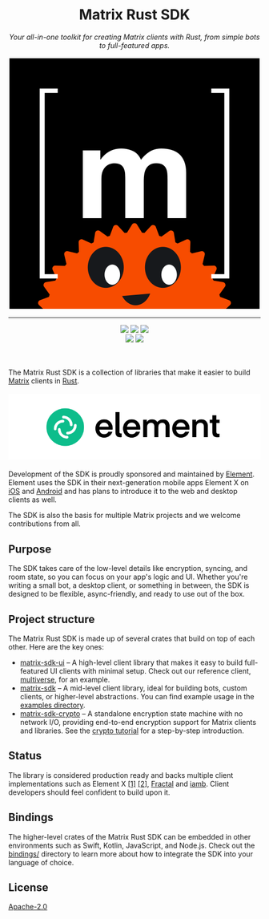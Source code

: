 <h1 align="center">Matrix Rust SDK</h1>
<div align="center">
    <i>Your all-in-one toolkit for creating Matrix clients with Rust, from simple bots to full-featured apps.</i>
    <br/><br/>
    <img src="contrib/logo.svg">
    <br>
    <hr>
    <a href="https://github.com/matrix-org/matrix-rust-sdk/releases">
        <img src="https://img.shields.io/github/v/release/matrix-org/matrix-rust-sdk?style=flat&labelColor=1C2E27&color=66845F&logo=GitHub&logoColor=white"></a>
    <a href="https://crates.io/crates/matrix-sdk/">
        <img src="https://img.shields.io/crates/v/matrix-sdk?style=flat&labelColor=1C2E27&color=66845F&logo=Rust&logoColor=white"></a>
    <a href="https://codecov.io/gh/matrix-org/matrix-rust-sdk">
        <img src="https://img.shields.io/codecov/c/gh/matrix-org/matrix-rust-sdk?style=flat&labelColor=1C2E27&color=66845F&logo=Codecov&logoColor=white"></a>
    <br>
    <a href="https://docs.rs/matrix-sdk/">
        <img src="https://img.shields.io/docsrs/matrix-sdk?style=flat&labelColor=1C2E27&color=66845F&logo=Rust&logoColor=white"></a>
    <a href="https://github.com/matrix-org/matrix-rust-sdk/actions/workflows/ci.yml">
        <img src="https://img.shields.io/github/actions/workflow/status/matrix-org/matrix-rust-sdk/ci.yml?style=flat&labelColor=1C2E27&color=66845F&logo=GitHub%20Actions&logoColor=white"></a>
    <br>
    <br>
    <br>
</div>


The Matrix Rust SDK is a collection of libraries that make it easier to build [Matrix] clients in [Rust].
<br><br>
<img src="contrib/element-logo.png">
<br><br>
Development of the SDK is proudly sponsored and maintained by [Element](https://element.io). Element uses the SDK in their next-generation mobile apps Element X on [iOS](https://github.com/element-hq/element-x-ios) and [Android](https://github.com/element-hq/element-x-android) and has plans to introduce it to the web and desktop clients as well.

The SDK is also the basis for multiple Matrix projects and we welcome contributions from all.

## Purpose

The SDK takes care of the low-level details like encryption,
syncing, and room state, so you can focus on your app's logic and UI. Whether
you're writing a small bot, a desktop client, or something in between, the SDK
is designed to be flexible, async-friendly, and ready to use out of the box.

[Matrix]: https://matrix.org/
[Rust]: https://www.rust-lang.org/

## Project structure

The Matrix Rust SDK is made up of several crates that build on top of each other. Here are the key ones:

- [matrix-sdk-ui](https://docs.rs/matrix-sdk-ui/latest/matrix_sdk_ui/) – A high-level client library that makes it easy to build
  full-featured UI clients with minimal setup. Check out our reference client,
  [multiverse](https://github.com/matrix-org/matrix-rust-sdk/tree/main/labs/multiverse), for an example.
- [matrix-sdk](https://docs.rs/matrix-sdk/latest/matrix_sdk/) – A mid-level client library, ideal for building bots, custom
  clients, or higher-level abstractions. You can find example usage in the
  [examples directory](https://github.com/matrix-org/matrix-rust-sdk/tree/main/examples).
- [matrix-sdk-crypto](https://docs.rs/matrix-sdk-crypto/latest/matrix_sdk_crypto/) – A standalone encryption state machine with no network I/O,
  providing end-to-end encryption support for Matrix clients and libraries.
  See the [crypto tutorial](https://docs.rs/matrix-sdk-crypto/latest/matrix_sdk_crypto/tutorial/index.html)
  for a step-by-step introduction.

## Status

The library is considered production ready and backs multiple client
implementations such as Element X
[[1]](https://github.com/element-hq/element-x-ios)
[[2]](https://github.com/element-hq/element-x-android),
[Fractal](https://gitlab.gnome.org/World/fractal) and [iamb](https://github.com/ulyssa/iamb). Client developers should feel
confident to build upon it.

## Bindings

The higher-level crates of the Matrix Rust SDK can be embedded in other
environments such as Swift, Kotlin, JavaScript, and Node.js. Check out the
[bindings/](./bindings/) directory to learn more about how to integrate the SDK
into your language of choice.

## License

[Apache-2.0](https://www.apache.org/licenses/LICENSE-2.0)
